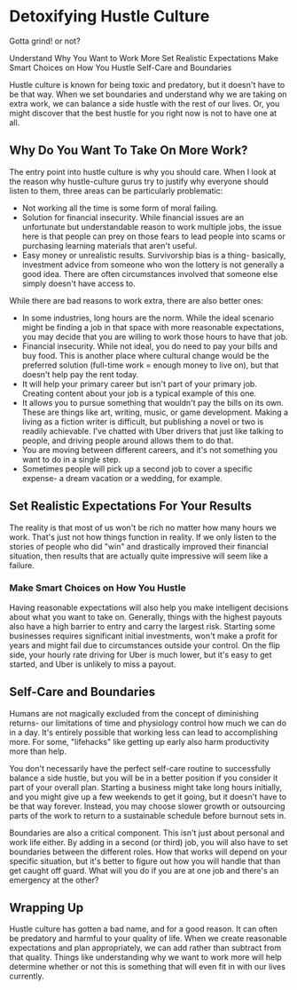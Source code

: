 # Detoxifying Hustle Culture

Gotta grind! or not?

Understand Why You Want to Work More
Set Realistic Expectations
Make Smart Choices on How You Hustle
Self-Care and Boundaries

Hustle culture is known for being toxic and predatory, but it doesn't have to be that way. When we set boundaries and understand why we are taking on extra work, we can balance a side hustle with the rest of our lives. Or, you might discover that the best hustle for you right now is not to have one at all.

## Why Do You Want To Take On More Work?

The entry point into hustle culture is why you should care. When I look at the reason why hustle-culture gurus try to justify why everyone should listen to them, three areas can be particularly problematic:

- Not working all the time is some form of moral failing.
- Solution for financial insecurity. While financial issues are an unfortunate but understandable reason to work multiple jobs, the issue here is that people can prey on those fears to lead people into scams or purchasing learning materials that aren't useful.
- Easy money or unrealistic results. Survivorship bias is a thing- basically, investment advice from someone who won the lottery is not generally a good idea. There are often circumstances involved that someone else simply doesn't have access to.

While there are bad reasons to work extra, there are also better ones:

- In some industries, long hours are the norm. While the ideal scenario might be finding a job in that space with more reasonable expectations, you may decide that you are willing to work those hours to have that job.
- Financial insecurity. While not ideal, you do need to pay your bills and buy food. This is another place where cultural change would be the preferred solution (full-time work = enough money to live on), but that doesn't help pay the rent today.
- It will help your primary career but isn't part of your primary job. Creating content about your job is a typical example of this one.
- It allows you to pursue something that wouldn't pay the bills on its own. These are things like art, writing, music, or game development. Making a living as a fiction writer is difficult, but publishing a novel or two is readily achievable. I've chatted with Uber drivers that just like talking to people, and driving people around allows them to do that.
- You are moving between different careers, and it's not something you want to do in a single step.
- Sometimes people will pick up a second job to cover a specific expense- a dream vacation or a wedding, for example.

## Set Realistic Expectations For Your Results

The reality is that most of us won't be rich no matter how many hours we work. That's just not how things function in reality. If we only listen to the stories of people who did "win" and drastically improved their financial situation, then results that are actually quite impressive will seem like a failure.

### Make Smart Choices on How You Hustle

Having reasonable expectations will also help you make intelligent decisions about what you want to take on. Generally, things with the highest payouts also have a high barrier to entry and carry the largest risk. Starting some businesses requires significant initial investments, won't make a profit for years and might fail due to circumstances outside your control. On the flip side, your hourly rate driving for Uber is much lower, but it's easy to get started, and Uber is unlikely to miss a payout.

## Self-Care and Boundaries

Humans are not magically excluded from the concept of diminishing returns- our limitations of time and physiology control how much we can do in a day. It's entirely possible that working less can lead to accomplishing more. For some, "lifehacks" like getting up early also harm productivity more than help.

You don't necessarily have the perfect self-care routine to successfully balance a side hustle, but you will be in a better position if you consider it part of your overall plan. Starting a business might take long hours initially, and you might give up a few weekends to get it going, but it doesn't have to be that way forever. Instead, you may choose slower growth or outsourcing parts of the work to return to a sustainable schedule before burnout sets in.

Boundaries are also a critical component. This isn't just about personal and work life either. By adding in a second (or third) job, you will also have to set boundaries between the different roles. How that works will depend on your specific situation, but it's better to figure out how you will handle that than get caught off guard. What will you do if you are at one job and there's an emergency at the other?

## Wrapping Up

Hustle culture has gotten a bad name, and for a good reason. It can often be predatory and harmful to your quality of life. When we create reasonable expectations and plan appropriately, we can add rather than subtract from that quality. Things like understanding why we want to work more will help determine whether or not this is something that will even fit in with our lives currently.
